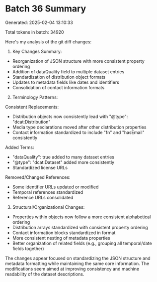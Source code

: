 # Batch 36 Summary

Generated: 2025-02-04 13:10:33

Total tokens in batch: 34920

Here's my analysis of the git diff changes:

1. Key Changes Summary:
- Reorganization of JSON structure with more consistent property ordering
- Addition of dataQuality field to multiple dataset entries
- Standardization of distribution object formats
- Updates to metadata fields like dates and identifiers
- Consolidation of contact information formats

2. Terminology Patterns:

Consistent Replacements:
- Distribution objects now consistently lead with "@type": "dcat:Distribution"
- Media type declarations moved after other distribution properties
- Contact information standardized to include "fn" and "hasEmail" consistently

Added Terms:
- "dataQuality": true added to many dataset entries
- "@type": "dcat:Dataset" added more consistently
- Standardized license URLs

Removed/Changed References:
- Some identifier URLs updated or modified
- Temporal references standardized
- Reference URLs consolidated

3. Structural/Organizational Changes:
- Properties within objects now follow a more consistent alphabetical ordering
- Distribution arrays standardized with consistent property ordering
- Contact information blocks standardized in format
- More consistent nesting of metadata properties
- Better organization of related fields (e.g., grouping all temporal/date fields together)

The changes appear focused on standardizing the JSON structure and metadata formatting while maintaining the same core information. The modifications seem aimed at improving consistency and machine readability of the dataset descriptions.